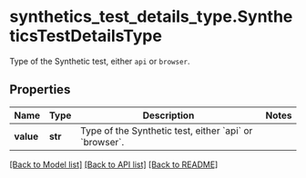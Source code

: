# synthetics_test_details_type.SyntheticsTestDetailsType

Type of the Synthetic test, either `api` or `browser`.
## Properties
Name | Type | Description | Notes
------------ | ------------- | ------------- | -------------
**value** | **str** | Type of the Synthetic test, either &#x60;api&#x60; or &#x60;browser&#x60;. | 

[[Back to Model list]](../README.md#documentation-for-models) [[Back to API list]](../README.md#documentation-for-api-endpoints) [[Back to README]](../README.md)


